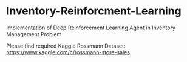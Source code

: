 # Inventory-Reinforcment-Learning
Implementation of Deep Reinforcement Learning Agent in Inventory Management Problem

Please find required Kaggle Rossmann Dataset:
https://www.kaggle.com/c/rossmann-store-sales
